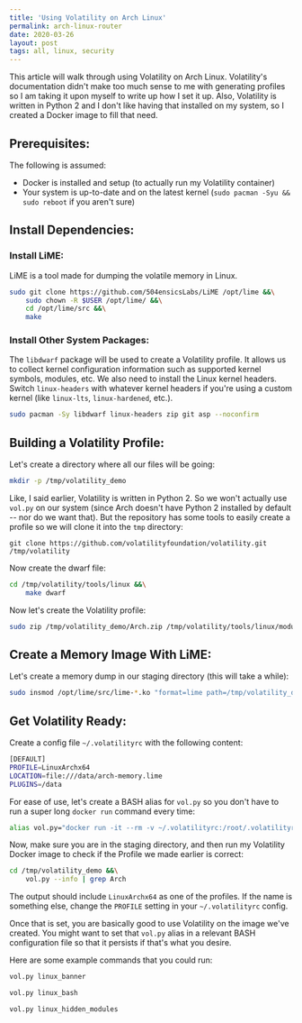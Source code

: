 ```yaml
---
title: 'Using Volatility on Arch Linux'
permalink: arch-linux-router
date: 2020-03-26
layout: post
tags: all, linux, security
---
```


This article will walk through using Volatility on Arch Linux. Volatility's documentation didn't make too much sense to me with generating profiles so I am taking it upon myself to write up how I set it up. Also, Volatility is written in Python 2 and I don't like having that installed on my system, so I created a Docker image to fill that need.

## Prerequisites:

The following is assumed:
- Docker is installed and setup (to actually run my Volatility container)
- Your system is up-to-date and on the latest kernel (`sudo pacman -Syu && sudo reboot` if you aren't sure)

## Install Dependencies:

### Install LiME:

LiME is a tool made for dumping the volatile memory in Linux.

```bash 
sudo git clone https://github.com/504ensicsLabs/LiME /opt/lime &&\
    sudo chown -R $USER /opt/lime/ &&\
    cd /opt/lime/src &&\
    make
```

### Install Other System Packages:

The `libdwarf` package will be used to create a Volatility profile. It allows us to collect kernel configuration information such as supported kernel symbols, modules, etc. We also need to install the Linux kernel headers. Switch `linux-headers` with whatever kernel headers if you're using a custom kernel (like `linux-lts`, `linux-hardened`, etc.).

```bash
sudo pacman -Sy libdwarf linux-headers zip git asp --noconfirm
```


## Building a Volatility Profile:

Let's create a directory where all our files will be going:

```bash
mkdir -p /tmp/volatility_demo
```


Like, I said earlier, Volatility is written in Python 2. So we won't actually use `vol.py` on our system (since Arch doesn't have Python 2 installed by default -- nor do we want that). But the repository has some tools to easily create a profile so we will clone it into the `tmp` directory:

`git clone https://github.com/volatilityfoundation/volatility.git /tmp/volatility`


Now create the dwarf file:

```bash
cd /tmp/volatility/tools/linux &&\
    make dwarf
``` 

Now let's create the Volatility profile:


```bash
sudo zip /tmp/volatility_demo/Arch.zip /tmp/volatility/tools/linux/module.dwarf /usr/lib/modules/$(uname -r)/build/System.map
```

## Create a Memory Image With LiME:

Let's create a memory dump in our staging directory (this will take a while):

```bash
sudo insmod /opt/lime/src/lime-*.ko "format=lime path=/tmp/volatility_demo/arch-memory.lime digest=sha512" 
```

## Get Volatility Ready:

Create a config file `~/.volatilityrc` with the following content:

```bash
[DEFAULT]
PROFILE=LinuxArchx64
LOCATION=file:///data/arch-memory.lime
PLUGINS=/data
```

For ease of use, let's create a BASH alias for `vol.py` so you don't have to run a super long `docker run` command every time:

```bash
alias vol.py="docker run -it --rm -v ~/.volatilityrc:/root/.volatilityrc -w /data -v ${PWD}:/data heywoodlh/volatility --conf-file /root/.volatilityrc $@"
```


Now, make sure you are in the staging directory, and then run my Volatility Docker image to check if the Profile we made earlier is correct:

```bash
cd /tmp/volatility_demo &&\
    vol.py --info | grep Arch
```

The output should include `LinuxArchx64` as one of the profiles. If the name is something else, change the `PROFILE` setting in your `~/.volatilityrc` config.


Once that is set, you are basically good to use Volatility on the image we've created. You might want to set that `vol.py` alias in a relevant BASH configuration file so that it persists if that's what you desire.


Here are some example commands that you could run:

```bash
vol.py linux_banner

vol.py linux_bash

vol.py linux_hidden_modules
```
